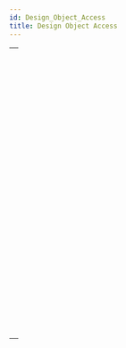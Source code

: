 ```yaml
---
id: Design_Object_Access
title: Design Object Access
---
```

||
|---|
|[<!-- INCLUDE #_command_.Current method path.Syntax -->](../../commands-legacy/current-method-path)<br/><!-- INCLUDE #_command_.Current method path.Summary -->|
|[<!-- INCLUDE #_command_.FORM EDIT.Syntax -->](../../commands-legacy/form-edit)<br/><!-- INCLUDE #_command_.FORM EDIT.Summary -->|
|[<!-- INCLUDE #_command_.FORM GET NAMES.Syntax -->](../../commands-legacy/form-get-names)<br/><!-- INCLUDE #_command_.FORM GET NAMES.Summary -->|
|[<!-- INCLUDE #_command_.METHOD Get attribute.Syntax -->](../../commands-legacy/method-get-attribute)<br/><!-- INCLUDE #_command_.METHOD Get attribute.Summary -->|
|[<!-- INCLUDE #_command_.METHOD GET ATTRIBUTES.Syntax -->](../../commands-legacy/method-get-attributes)<br/><!-- INCLUDE #_command_.METHOD GET ATTRIBUTES.Summary -->|
|[<!-- INCLUDE #_command_.METHOD GET CODE.Syntax -->](../../commands-legacy/method-get-code)<br/><!-- INCLUDE #_command_.METHOD GET CODE.Summary -->|
|[<!-- INCLUDE #_command_.METHOD GET COMMENTS.Syntax -->](../../commands-legacy/method-get-comments)<br/><!-- INCLUDE #_command_.METHOD GET COMMENTS.Summary -->|
|[<!-- INCLUDE #_command_.METHOD GET FOLDERS.Syntax -->](../../commands-legacy/method-get-folders)<br/><!-- INCLUDE #_command_.METHOD GET FOLDERS.Summary -->|
|[<!-- INCLUDE #_command_.METHOD GET MODIFICATION DATE.Syntax -->](../../commands-legacy/method-get-modification-date)<br/><!-- INCLUDE #_command_.METHOD GET MODIFICATION DATE.Summary -->|
|[<!-- INCLUDE #_command_.METHOD GET NAMES.Syntax -->](../../commands-legacy/method-get-names)<br/><!-- INCLUDE #_command_.METHOD GET NAMES.Summary -->|
|[<!-- INCLUDE #_command_.METHOD Get path.Syntax -->](../../commands-legacy/method-get-path)<br/><!-- INCLUDE #_command_.METHOD Get path.Summary -->|
|[<!-- INCLUDE #_command_.METHOD GET PATHS.Syntax -->](../../commands-legacy/method-get-paths)<br/><!-- INCLUDE #_command_.METHOD GET PATHS.Summary -->|
|[<!-- INCLUDE #_command_.METHOD GET PATHS FORM.Syntax -->](../../commands-legacy/method-get-paths-form)<br/><!-- INCLUDE #_command_.METHOD GET PATHS FORM.Summary -->|
|[<!-- INCLUDE #_command_.METHOD OPEN PATH.Syntax -->](../../commands-legacy/method-open-path)<br/><!-- INCLUDE #_command_.METHOD OPEN PATH.Summary -->|
|[<!-- INCLUDE #_command_.METHOD RESOLVE PATH.Syntax -->](../../commands-legacy/method-resolve-path)<br/><!-- INCLUDE #_command_.METHOD RESOLVE PATH.Summary -->|
|[<!-- INCLUDE #_command_.METHOD SET ACCESS MODE.Syntax -->](../../commands-legacy/method-set-access-mode)<br/><!-- INCLUDE #_command_.METHOD SET ACCESS MODE.Summary -->|
|[<!-- INCLUDE #_command_.METHOD SET ATTRIBUTE.Syntax -->](../../commands-legacy/method-set-attribute)<br/><!-- INCLUDE #_command_.METHOD SET ATTRIBUTE.Summary -->|
|[<!-- INCLUDE #_command_.METHOD SET ATTRIBUTES.Syntax -->](../../commands-legacy/method-set-attributes)<br/><!-- INCLUDE #_command_.METHOD SET ATTRIBUTES.Summary -->|
|[<!-- INCLUDE #_command_.METHOD SET CODE.Syntax -->](../../commands-legacy/method-set-code)<br/><!-- INCLUDE #_command_.METHOD SET CODE.Summary -->|
|[<!-- INCLUDE #_command_.METHOD SET COMMENTS.Syntax -->](../../commands-legacy/method-set-comments)<br/><!-- INCLUDE #_command_.METHOD SET COMMENTS.Summary -->|

